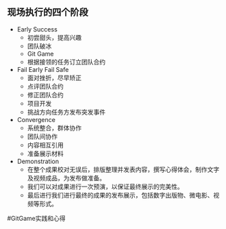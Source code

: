## 现场执行的四个阶段

* Early Success
	* 初尝甜头，提高兴趣
	* 团队破冰
	* Git Game
	* 根据接领的任务订立团队合约
* Fail Early Fail Safe
	* 面对挫折，尽早矫正
	* 点评团队合约
	* 修正团队合约
	* 项目开发
	* 挑战方向任务方发布突发事件
* Convergence
	* 系统整合，群体协作
	* 团队间协作
	* 内容相互引用
	* 准备展示材料
* Demonstration
	* 在整个成果校对无误后，排版整理并发表内容，撰写心得体会，制作文字及视频成品，为发布做准备。
	* 我们可以对成果进行一次预演，以保证最终展示的完美性。
	* 最后进行我们进行最终的成果的发布展示，包括数字出版物、微电影、视频等形式。

#GitGame实践和心得





